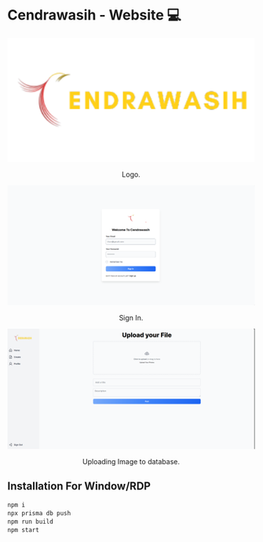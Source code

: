 <h1>Cendrawasih - Website 💻</h1>

<p align="center">
  <img src="./images/Logo_Text.png" width="550" />
</p>
 
<p align="center">Logo.</p>

<p align="center">
  <img src="./images/SignIn.png" width="550" />
</p>
 
<p align="center">Sign In.</p>

<p align="center">
  <img src="./images/Upload.png" width="550" />
</p>
 
<p align="center">Uploading Image to database.</p>

## Installation For Window/RDP

```bash
npm i
npx prisma db push 
npm run build
npm start
```